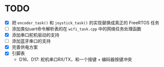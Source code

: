 # TODO

- [x] 把 `encoder_task()` 和 `joystick_task()` 的实现替换成真正的 FreeRTOS 任务
- [ ] 添加类似uart命令解析表的在 `wifi_task.cpp` 中的网络任务处理函数
- [x] 添加串口舵机驱动的支持
- [ ] 添加蓝牙串口的支持
- [x] 完善供电方案
- [x] 引脚表
    - D16、D17: 舵机串口RX/TX，和一个按键 + 编码器按键冲突

